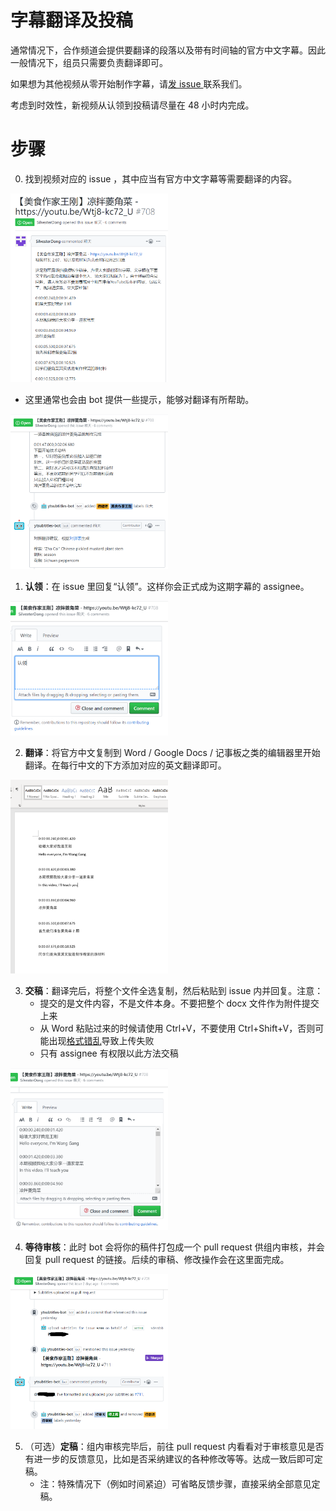 # 字幕翻译及投稿

通常情况下，合作频道会提供要翻译的段落以及带有时间轴的官方中文字幕。因此一般情况下，组员只需要负责翻译即可。

如果想为其他视频从零开始制作字幕，请[发 issue ](https://github.com/immoonancient/YTSubtitles/issues/new)联系我们。

考虑到时效性，新视频从认领到投稿请尽量在 48 小时内完成。

# 步骤

0. 找到视频对应的 issue ，其中应当有官方中文字幕等需要翻译的内容。

<img src="resources/subtitle-issue.png" width="50%" height="50%">

- 这里通常也会由 bot 提供一些提示，能够对翻译有所帮助。

<img src="resources/subtitle-hints.png" width="50%" height="50%">

1. **认领**：在 issue 里回复“认领”。这样你会正式成为这期字幕的 assignee。

<img src="resources/take-assign.png" width="50%" height="50%">

2. **翻译**：将官方中文复制到 Word / Google Docs / 记事板之类的编辑器里开始翻译。在每行中文的下方添加对应的英文翻译即可。

<img src="resources/translating.png" width="50%" height="50%">

3. **交稿**：翻译完后，将整个文件全选复制，然后粘贴到 issue 内并回复。注意：
   - 提交的是文件内容，不是文件本身。不要把整个 docx 文件作为附件提交上来
   - 从 Word 粘贴过来的时候请使用 Ctrl+V，不要使用 Ctrl+Shift+V，否则可能出现[格式错乱](https://github.com/immoonancient/YTSubtitles/issues/735#issuecomment-593049182)导致上传失败
   - 只有 assignee 有权限以此方法交稿

<img src="resources/upload-with-bot.png" width="50%" height="50%">
   
4. **等待审核**：此时 bot 会将你的稿件打包成一个 pull request 供组内审核，并会回复 pull request 的链接。后续的审稿、修改操作会在这里面完成。

<img src="resources/bot-uploaded.png" width="50%" height="50%">

5. （可选）**定稿**：组内审核完毕后，前往 pull request 内看看对于审核意见是否有进一步的反馈意见，比如是否采纳建议的各种修改等等。达成一致后即可定稿。
   - 注：特殊情况下（例如时间紧迫）可省略反馈步骤，直接采纳全部意见定稿。
